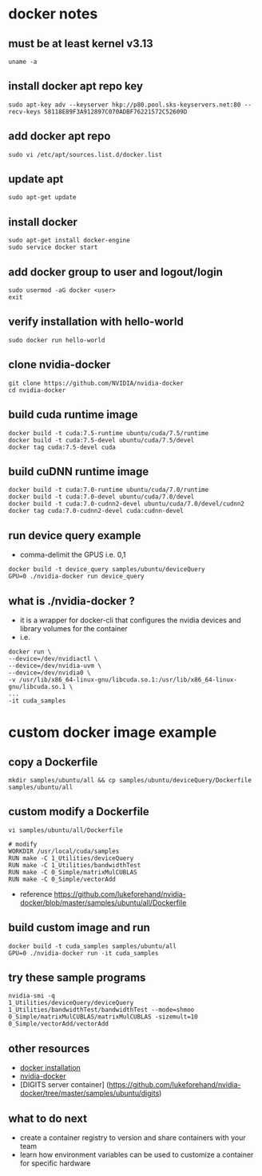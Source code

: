 # docker notes

## must be at least kernel v3.13
```
uname -a
```

## install docker apt repo key
```
sudo apt-key adv --keyserver hkp://p80.pool.sks-keyservers.net:80 --recv-keys 58118E89F3A912897C070ADBF76221572C52609D
```

## add docker apt repo
```
sudo vi /etc/apt/sources.list.d/docker.list
```

## update apt
```
sudo apt-get update
```

## install docker
```
sudo apt-get install docker-engine
sudo service docker start
```

## add docker group to user and logout/login
```
sudo usermod -aG docker <user>
exit
```

## verify installation with hello-world
```
sudo docker run hello-world
```

## clone nvidia-docker
```
git clone https://github.com/NVIDIA/nvidia-docker
cd nvidia-docker
```

## build cuda runtime image
```
docker build -t cuda:7.5-runtime ubuntu/cuda/7.5/runtime
docker build -t cuda:7.5-devel ubuntu/cuda/7.5/devel
docker tag cuda:7.5-devel cuda
```

## build cuDNN runtime image
```
docker build -t cuda:7.0-runtime ubuntu/cuda/7.0/runtime
docker build -t cuda:7.0-devel ubuntu/cuda/7.0/devel
docker build -t cuda:7.0-cudnn2-devel ubuntu/cuda/7.0/devel/cudnn2
docker tag cuda:7.0-cudnn2-devel cuda:cudnn-devel
```

## run device query example
* comma-delimit the GPUS i.e. 0,1
```
docker build -t device_query samples/ubuntu/deviceQuery
GPU=0 ./nvidia-docker run device_query
```

## what is ./nvidia-docker ?
* it is a wrapper for docker-cli that configures the nvidia devices and library volumes for the container
* i.e.
```
docker run \
--device=/dev/nvidiactl \
--device=/dev/nvidia-uvm \
--device=/dev/nvidia0 \
-v /usr/lib/x86_64-linux-gnu/libcuda.so.1:/usr/lib/x86_64-linux-gnu/libcuda.so.1 \
...
-it cuda_samples
```

# custom docker image example

## copy a Dockerfile
```
mkdir samples/ubuntu/all && cp samples/ubuntu/deviceQuery/Dockerfile samples/ubuntu/all
```

## custom modify a Dockerfile
```
vi samples/ubuntu/all/Dockerfile

# modify
WORKDIR /usr/local/cuda/samples
RUN make -C 1_Utilities/deviceQuery
RUN make -C 1_Utilities/bandwidthTest
RUN make -C 0_Simple/matrixMulCUBLAS
RUN make -C 0_Simple/vectorAdd
```
* reference https://github.com/lukeforehand/nvidia-docker/blob/master/samples/ubuntu/all/Dockerfile

## build custom image and run
```
docker build -t cuda_samples samples/ubuntu/all
GPU=0 ./nvidia-docker run -it cuda_samples
```

## try these sample programs
```
nvidia-smi -q
1_Utilities/deviceQuery/deviceQuery
1_Utilities/bandwidthTest/bandwidthTest --mode=shmoo
0_Simple/matrixMulCUBLAS/matrixMulCUBLAS -sizemult=10
0_Simple/vectorAdd/vectorAdd
```

## other resources
* [docker installation](https://docs.docker.com/v1.5/installation/ubuntulinux/)
* [nvidia-docker](https://github.com/NVIDIA/nvidia-docker)
* [DIGITS server container] (https://github.com/lukeforehand/nvidia-docker/tree/master/samples/ubuntu/digits)

## what to do next
* create a container registry to version and share containers with your team
* learn how environment variables can be used to customize a container for specific hardware

